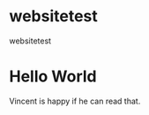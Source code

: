# websitetest
websitetest
<!DOCTYPE html>
<html>
<body>
<h1>Hello World</h1>
<p>Vincent is happy if he can read that.</p>
</body>
</html>
